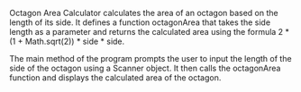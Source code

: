 Octagon Area Calculator calculates the area of an octagon based on the length of its side. It defines a function octagonArea that takes the side length as a parameter and returns the calculated area using the formula 2 * (1 + Math.sqrt(2)) * side * side.

The main method of the program prompts the user to input the length of the side of the octagon using a Scanner object. It then calls the octagonArea function and displays the calculated area of the octagon.